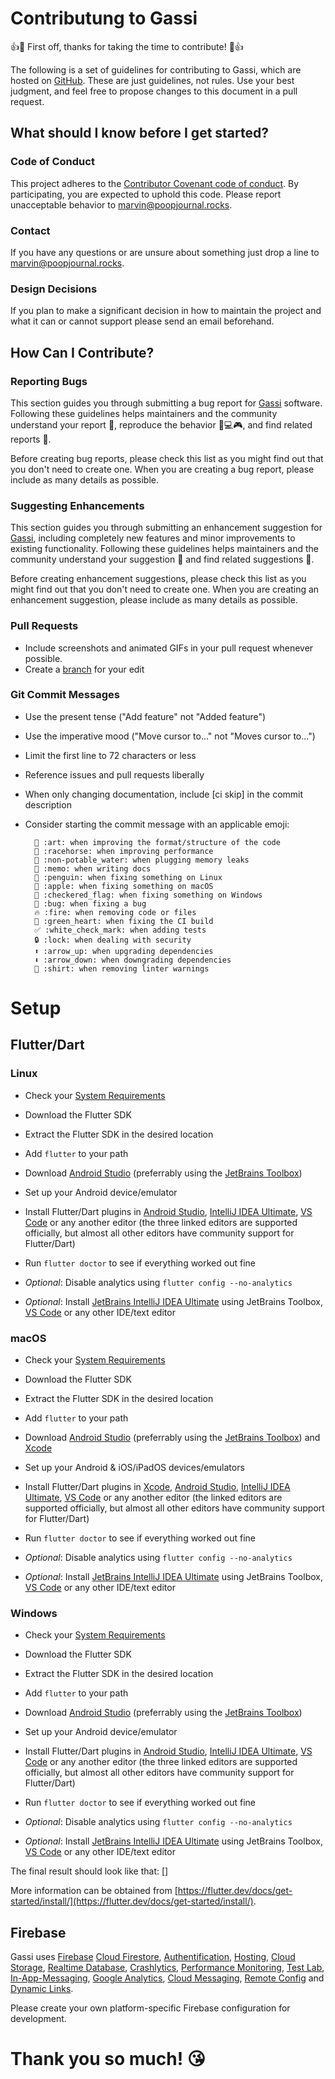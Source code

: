 # Contributung to Gassi

👍🎉 First off, thanks for taking the time to contribute! 🎉👍

The following is a set of guidelines for contributing to Gassi, which are hosted on [GitHub](https://github.com/Crazy-Marvin/Gassi). These are just guidelines, not rules. Use your best judgment, and feel free to propose changes to this document in a pull request.

## What should I know before I get started?

### Code of Conduct

This project adheres to the [Contributor Covenant code of conduct](https://contributor-covenant.org/version/1/4/).
By participating, you are expected to uphold this code. Please report unacceptable behavior to [marvin@poopjournal.rocks](mailto:marvin@poopjournal.rocks).

### Contact

If you have any questions or are unsure about something just drop a line to [marvin@poopjournal.rocks](mailto:marvin@poopjournal.rocks).

### Design Decisions

If you plan to make a significant decision in how to maintain the project and what it can or cannot support please send an email beforehand. 

## How Can I Contribute?

### Reporting Bugs

This section guides you through submitting a bug report for [Gassi](https://poopjournal.rocks/Gassi/) software. Following these guidelines helps maintainers and the community understand your report 📝, reproduce the behavior 📱💻🎮, and find related reports 🔎.

Before creating bug reports, please check this list as you might find out that you don't need to create one. When you are creating a bug report, please include as many details as possible.

### Suggesting Enhancements

This section guides you through submitting an enhancement suggestion for [Gassi](https://poopjournal.rocks/Gassi/), including completely new features and minor improvements to existing functionality. Following these guidelines helps maintainers and the community understand your suggestion 📝 and find related suggestions 🔎.

Before creating enhancement suggestions, please check this list as you might find out that you don't need to create one. When you are creating an enhancement suggestion, please include as many details as possible.

### Pull Requests

+ Include screenshots and animated GIFs in your pull request whenever possible.
+ Create a [branch](https://guides.github.com/introduction/flow/) for your edit
    
### Git Commit Messages

+ Use the present tense ("Add feature" not "Added feature")
+ Use the imperative mood ("Move cursor to..." not "Moves cursor to...")
+ Limit the first line to 72 characters or less
+ Reference issues and pull requests liberally
+ When only changing documentation, include [ci skip] in the commit description
+ Consider starting the commit message with an applicable emoji:

        🎨 :art: when improving the format/structure of the code
        🐎 :racehorse: when improving performance
        🚱 :non-potable_water: when plugging memory leaks
        📝 :memo: when writing docs
        🐧 :penguin: when fixing something on Linux
        🍎 :apple: when fixing something on macOS
        🏁 :checkered_flag: when fixing something on Windows
        🐛 :bug: when fixing a bug
        🔥 :fire: when removing code or files
        💚 :green_heart: when fixing the CI build
        ✅ :white_check_mark: when adding tests
        🔒 :lock: when dealing with security
        ⬆️ :arrow_up: when upgrading dependencies
        ⬇️ :arrow_down: when downgrading dependencies
        👕 :shirt: when removing linter warnings
        

# Setup

## Flutter/Dart

### Linux

- Check your [System Requirements](https://flutter.dev/docs/get-started/install/linux/)
- Download the Flutter SDK
- Extract the Flutter SDK in the desired location
- Add ```flutter``` to your path
- Download [Android Studio](https://developer.android.com/studio) (preferrably using the [JetBrains Toolbox](https://www.jetbrains.com/toolbox/app/))
- Set up your Android device/emulator 
- Install Flutter/Dart plugins in [Android Studio](https://developer.android.com/studio), [IntelliJ IDEA Ultimate](https://www.jetbrains.com/idea/), [VS Code](https://code.visualstudio.com/) or any another editor (the three linked editors are supported officially, but almost all other editors have community support for Flutter/Dart)
- Run ```flutter doctor``` to see if everything worked out fine

- *Optional*: Disable analytics using ```flutter config --no-analytics```
- *Optional*: Install [JetBrains IntelliJ IDEA Ultimate](https://www.jetbrains.com/idea/) using JetBrains Toolbox, [VS Code](https://code.visualstudio.com/) or any other IDE/text editor

### macOS

- Check your [System Requirements](https://flutter.dev/docs/get-started/install/macos/)
- Download the Flutter SDK
- Extract the Flutter SDK in the desired location
- Add ```flutter``` to your path
- Download [Android Studio](https://developer.android.com/studio) (preferrably using the [JetBrains Toolbox](https://www.jetbrains.com/toolbox/app/)) and [Xcode](https://developer.apple.com/xcode/)
- Set up your Android & iOS/iPadOS devices/emulators 
- Install Flutter/Dart plugins in [Xcode](https://developer.apple.com/xcode/), [Android Studio](https://developer.android.com/studio), [IntelliJ IDEA Ultimate](https://www.jetbrains.com/idea/), [VS Code](https://code.visualstudio.com/) or any another editor (the linked editors are supported officially, but almost all other editors have community support for Flutter/Dart)
- Run ```flutter doctor``` to see if everything worked out fine

- *Optional*: Disable analytics using ```flutter config --no-analytics```
- *Optional*: Install [JetBrains IntelliJ IDEA Ultimate](https://www.jetbrains.com/idea/) using JetBrains Toolbox, [VS Code](https://code.visualstudio.com/) or any other IDE/text editor

### Windows

- Check your [System Requirements](https://flutter.dev/docs/get-started/install/windows/)
- Download the Flutter SDK
- Extract the Flutter SDK in the desired location
- Add ```flutter``` to your path
- Download [Android Studio](https://developer.android.com/studio) (preferrably using the [JetBrains Toolbox](https://www.jetbrains.com/toolbox/app/))
- Set up your Android device/emulator 
- Install Flutter/Dart plugins in [Android Studio](https://developer.android.com/studio), [IntelliJ IDEA Ultimate](https://www.jetbrains.com/idea/), [VS Code](https://code.visualstudio.com/) or any another editor (the three linked editors are supported officially, but almost all other editors have community support for Flutter/Dart)
- Run ```flutter doctor``` to see if everything worked out fine

- *Optional*: Disable analytics using ```flutter config --no-analytics```
- *Optional*: Install [JetBrains IntelliJ IDEA Ultimate](https://www.jetbrains.com/idea/) using JetBrains Toolbox, [VS Code](https://code.visualstudio.com/) or any other IDE/text editor

The final result should look like that:
[]

More information can be obtained from [https://flutter.dev/docs/get-started/install/](https://flutter.dev/docs/get-started/install/).

## Firebase

Gassi uses [Firebase](https://firebase.google.com/) [Cloud Firestore](https://firebase.google.com/products/firestore/), [Authentification](https://firebase.google.com/products/auth/), [Hosting](https://firebase.google.com/products/hosting/), [Cloud Storage](https://firebase.google.com/products/storage/), [Realtime Database](https://firebase.google.com/products/realtime-database/), [Crashlytics](https://firebase.google.com/products/crashlytics/), [Performance Monitoring](https://firebase.google.com/products/performance/), [Test Lab](https://firebase.google.com/products/test-lab/), [In-App-Messaging](https://firebase.google.com/products/in-app-messaging/), [Google Analytics](https://firebase.google.com/products/analytics/), [Cloud Messaging](https://firebase.google.com/products/cloud-messaging/), [Remote Config](https://firebase.google.com/products/remote-config/) and [Dynamic Links](https://firebase.google.com/products/dynamic-links/).

Please create your own platform-specific Firebase configuration for development.

# __Thank you so much! 😘__

